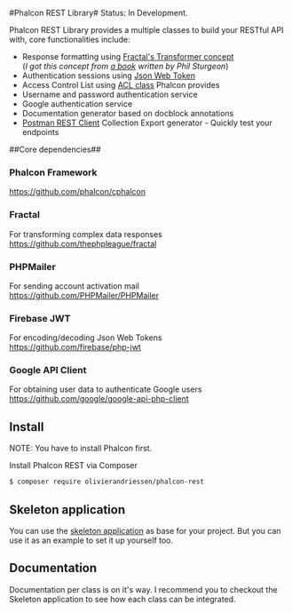 #Phalcon REST Library#
Status: In Development.

Phalcon REST Library provides a multiple classes to build your RESTful API with, core functionalities include:
 * Response formatting using [Fractal's Transformer concept](http://fractal.thephpleague.com/transformers/)  
 (*I got this concept from [a book](https://leanpub.com/build-apis-you-wont-hate) written by Phil Sturgeon*)
 * Authentication sessions using [Json Web Token](http://jwt.io/)
 * Access Control List using [ACL class](http://docs.phalconphp.com/en/latest/reference/acl.html) Phalcon provides
 * Username and password authentication service
 * Google authentication service
 * Documentation generator based on docblock annotations
 * [Postman REST Client](http://getpostman.com) Collection Export generator - Quickly test your endpoints

##Core dependencies##

### Phalcon Framework ###
https://github.com/phalcon/cphalcon

### Fractal ###
For transforming complex data responses  
https://github.com/thephpleague/fractal

### PHPMailer ###
For sending account activation mail  
https://github.com/PHPMailer/PHPMailer

### Firebase JWT ###

For encoding/decoding Json Web Tokens  
https://github.com/firebase/php-jwt

### Google API Client ###

For obtaining user data to authenticate Google users  
https://github.com/google/google-api-php-client

## Install ##
NOTE: You have to install Phalcon first.

Install Phalcon REST via Composer
````bash
$ composer require olivierandriessen/phalcon-rest
````

## Skeleton application ##
You can use the [skeleton application](https://github.com/olivierandriessen/phalcon-rest-skeleton) as base for your project. But you can use it as an example to set it up yourself too.

## Documentation ##
Documentation per class is on it's way. I recommend you to checkout the Skeleton application to see how each class can be integrated.
